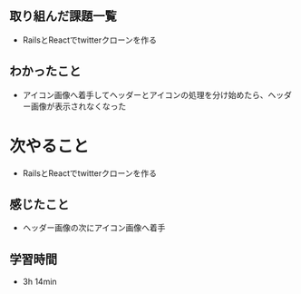 ## 取り組んだ課題一覧
- RailsとReactでtwitterクローンを作る
## わかったこと
- アイコン画像へ着手してヘッダーとアイコンの処理を分け始めたら、ヘッダー画像が表示されなくなった
# 次やること
- RailsとReactでtwitterクローンを作る
## 感じたこと
- ヘッダー画像の次にアイコン画像へ着手
## 学習時間
- 3h 14min